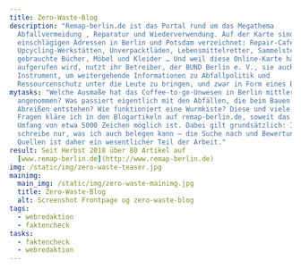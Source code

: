 ```yaml
---
title: Zero-Waste-Blog
description: "Remap-berlin.de ist das Portal rund um das Megathema
  Abfallvermeidung , Reparatur und Wiederverwendung. Auf der Karte sind alle
  einschlägigen Adressen in Berlin und Potsdam verzeichnet: Repair-Cafés,
  Upcycling-Werkstätten, Unverpacktläden, Lebensmittelretter, Sammelstellen für
  gebrauchte Bücher, Möbel und Kleider … Und weil diese Online-Karte häufig
  aufgerufen wird, nutzt ihr Betreiber, der BUND Berlin e. V., sie auch als
  Instrument, um weitergehende Informationen zu Abfallpolitik und
  Ressourcenschutz unter die Leute zu bringen, und zwar in Form eines Blogs."
mytasks: "Welche Ausmaße hat das Coffee-to-go-Unwesen in Berlin mittlerweile
  angenommen? Was passiert eigentlich mit den Abfällen, die beim Bauen und
  Abreißen entstehen? Wie funktioniert eine Wurmkiste? Diese und viele andere
  Fragen kläre ich in den Blogartikeln auf remap-berlin.de, soweit das in einem
  Umfang von etwa 5000 Zeichen möglich ist. Dabei gilt grundsätzlich: Ich
  schreibe nur, was ich auch belegen kann – die Suche nach und Bewertung von
  Quellen ist daher ein wesentlicher Teil der Arbeit."
result: Seit Herbst 2018 über 80 Artikel auf
  [www.remap-berlin.de](http://www.remap-berlin.de)
img: /static/img/zero-waste-teaser.jpg
mainimg:
  main_img: /static/img/zero-waste-mainimg.jpg
  title: Zero-Waste-Blog
  alt: Screenshot Frontpage og zero-waste-blog
tags:
  - webredaktion
  - faktencheck
tasks:
  - faktencheck
  - webredaktion
---
```

